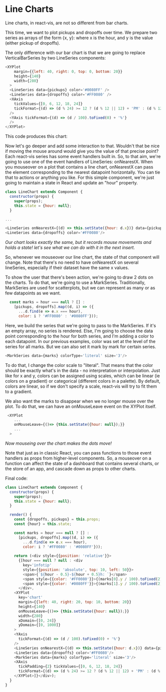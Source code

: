 <!-- INJECT:"LineCharts" -->

# Line Charts

Line charts, in react-vis, are not so different from bar charts.

This time, we want to plot pickups and dropoffs over time.
We prepare two series as arrays of the form {x, y}: where x is the hour, and y is the value (either pickup of dropoffs).

The only difference with our bar chart is that we are going to replace VerticalBarSeries by two LineSeries components:

```js
<XYPlot
    margin={{left: 40, right: 0, top: 0, bottom: 20}}
    height={140}
    width={280}
  >
  <LineSeries data={pickups} color='#0080FF' />
  <LineSeries data={dropoffs} color='#FF0080' />
  <XAxis
    tickValues={[0, 6, 12, 18, 24]}
    tickFormat={(d) => (d % 24) >= 12 ? (d % 12 || 12) + 'PM' : (d % 12 || 12) + 'AM'}
  />
  <YAxis tickFormat={(d) => (d / 100).toFixed(0) + '%'}
  />
</XYPlot>
```
This code produces this chart: 
<!-- INSERT:"LineChartsBasic" -->

Now let's go deeper and add some interaction to that. Wouldn't that be nice if moving the mouse around would give you the value of that precise point?
Each react-vis series has some event handlers built in. So, to that aim, we're going to use one of the event handlers of LineSeries: onNearestX.
When you mouseover on a plot that contains a line chart, onNearestX can pass the element corresponding to the nearest datapoint horizontally. 
You can tie that to actions or anything you like. For this simple component, we're just going to maintain a state in React and update an "hour" property.

```js
class LineChart extends Component {
  constructor(props) {
    super(props);
    this.state = {hour: null};
  }

...

<LineSeries onNearestX={(d) => this.setState({hour: d.x})} data={pickups} color='#0080FF'/>
<LineSeries data={dropoffs} color='#FF0080'/>
```

<!-- INSERT:"LineChartsInteraction" -->
*Our chart looks exactly the same, but it records mouse movements and holds a state! let's see what we can do with it in the next insert.*

So, whenever we mouseover our line chart, the state of that component will change. 
Note that there's no need to have onNearestX on several lineSeries, especially if their dataset have the same x values. 

To show the user that there's been action, we're going to draw 2 dots on the charts. To do that, we're going to use a MarkSeries. Traditionally, MarkSeries are used for scatterplots, but we can represent as many or as few datapoints as we want.

```js
  const marks = hour === null ? [] :
    [pickups, dropoffs].map((d, i) => ({
      ...d.find(e => e.x === hour),
      color: i ? '#FF0080' : '#0080FF'}));
```

Here, we build the series that we're going to pass to the MarkSeries. If it's an empty array, no series is rendered. Else, I'm going to choose the data point corresponding to the hour for both series, and I'm adding a color to each datapoint.
In our previous examples, color was set at the level of the series for all marks. But we can also set it mark by mark for certain series. 

```js
<MarkSeries data={marks} colorType='literal' size='3'/>
```

To do that, I change the color scale to "literal". That means that the color should be exactly what's in the data - no interpretation or interpolation. Just like for x and y, colors can be assigned using scales, which can be linear (ie colors on a gradient) or categorical (different colors in a palette).
By default, colors are linear, so if we don't specify a scale, react-vis will try to fit them to a gradient. 

We also want the marks to disappear when we no longer mouse over the plot. To do that, we can have an onMouseLeave event on the XYPlot itself. 

```js
 <XYPlot
    ...
    onMouseLeave={()=> {this.setState({hour: null});}}
    ...
  >
```
<!-- INSERT:"LineChartsDynamicMark" -->
*Now mouseing over the chart makes the dots move!*

Note that just as in classic React, you can pass functions to those event handlers as props from higher-level components. So, a mouseover on a function can affect the state of a dashboard that contains several charts, or the store of an app, and cascade down as props to other charts. 

Final code: 

```js
class LineChart extends Component {
  constructor(props) {
    super(props);
    this.state = {hour: null};
  }

  render() {
    const {dropoffs, pickups} = this.props;
    const {hour} = this.state;

    const marks = hour === null ? [] :
      [pickups, dropoffs].map((d, i) => ({
        ...d.find(e => e.x === hour),
        color: i ? '#FF0080' : '#0080FF'}));
    
    return (<div style={{position: 'relative'}}>
      {[hour === null ? null : <div 
        key='infotip'
        style={{position: 'absolute', top: 10, left: 50}}>
        <span>{`${hour - 0.5}-${hour + 0.5}h: `}</span>
        <span style={{color: '#FF0080'}}>{(marks[0].y / 100).toFixed(2) + '% '}</span>
        <span style={{color: '#0080FF'}}>{(marks[1].y / 100).toFixed(2) + '%'}</span>
      </div>, 
    <XYPlot
      key='chart'
      margin={{left: 40, right: 20, top: 10, bottom: 20}}
      height={140}
      onMouseLeave={()=> {this.setState({hour: null});}}
      width={280}
      xDomain={[0, 24]}
      yDomain={[0, 1000]}
    >
    <YAxis
      tickFormat={(d) => (d / 100).toFixed(0) + '%'}
    />
    <LineSeries onNearestX={(d) => this.setState({hour: d.x})} data={pickups} color='#0080FF'/>
    <LineSeries data={dropoffs} color='#FF0080'/>
    <MarkSeries data={marks} colorType='literal' size='3'/>
    <XAxis 
      tickPadding={2} tickValues={[0, 6, 12, 18, 24]}
      tickFormat={(d) => (d % 24) >= 12 ? (d % 12 || 12) + 'PM' : (d % 12 || 12) + 'AM'}/>
    </XYPlot>]}</div>);
  }
}
```
